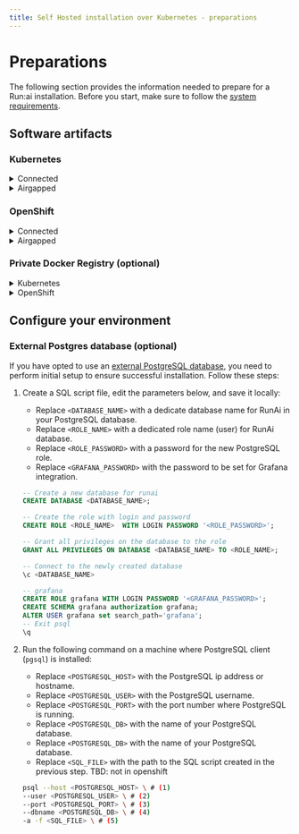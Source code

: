 ```yaml
---
title: Self Hosted installation over Kubernetes - preparations
---
```


# Preparations

The following section provides the information needed to prepare for a Run:ai installation. Before you start, make sure to follow the [system requirements](prerequisites.md).

## Software artifacts

### Kubernetes

<details>

<summary>Connected</summary>

You should receive a file: `runai-reg-creds.yaml` from Run:ai Customer Support. The file provides access to the Run:ai Container registry.

SSH into a node with `kubectl` access to the cluster and `Docker` installed. Run the following to enable image download from the Run:ai Container Registry on Google cloud:

<pre class="language-bash"><code class="lang-bash"><strong>kubectl create namespace runai-backend
</strong>kubectl apply -f runai-reg-creds.yaml
</code></pre>

</details>

<details>

<summary>Airgapped</summary>

You should receive a single file `runai-air-gapped-<VERSION>.tar.gz` from Run:ai customer support

SSH into a node with `kubectl` access to the cluster and `Docker` installed.

Run:ai assumes the existence of a Docker registry for images. Most likely installed within the organization. The installation requires the network address and port for the registry (referenced below as `<REGISTRY_URL>`).

To extract Run:ai files, replace `<VERSION>` in the command below and run:

```bash
tar xvf runai-airgapped-package-<VERSION>.tar.gz
kubectl create namespace runai-backend
```

**Upload images**

Upload images to a local Docker Registry. Set the Docker Registry address in the form of `NAME:PORT` (do not add `https`):

```bash
export REGISTRY_URL=<Docker Registry address>
```

Run the following script (you must have at least 20GB of free disk space to run):

```bash
./setup.sh
```

(If docker is configured to [run as non-root](https://docs.docker.com/engine/install/linux-postinstall/#manage-docker-as-a-non-root-user) then `sudo` is not required).

The script should create a file named `custom-env.yaml` which will be used by the control-plane installation.

</details>

### OpenShift

<details>

<summary>Connected</summary>

You should receive a file: `runai-reg-creds.yaml` from Run:ai Customer Support. The file provides access to the Run:ai Container registry.

SSH into a node with `oc` access (`oc` is the OpenShift command line) to the cluster and `Docker` installed.

Run the following to enable image download from the Run:ai Container Registry on Google cloud:

```bash
oc apply -f runai-reg-creds.yaml -n runai-backend
```

</details>

<details>

<summary>Airgapped</summary>

You should receive a single file `runai-<version>.tar` from Run:ai customer support

Run:ai assumes the existence of a Docker registry for images. Most likely installed within the organization. The installation requires the network address and port for the registry (referenced below as `<REGISTRY_URL>`).

SSH into a node with `oc` access (`oc` is the OpenShift command line) to the cluster and `Docker` installed.

To extract Run:ai files, replace `<VERSION>` in the command below and run:

```
tar xvf runai-airgapped-package-<VERSION>.tar.gz
```

**Upload images**

Upload images to a local Docker Registry. Set the Docker Registry address in the form of `NAME:PORT` (do not add `https`):

```bash
export REGISTRY_URL=<Docker Registry address>
```

Run the following script (you must have at least 20GB of free disk space to run):

```bash
./setup.sh
```

(If docker is configured to [run as non-root](https://docs.docker.com/engine/install/linux-postinstall/#manage-docker-as-a-non-root-user) then `sudo` is not required).

The script should create a file named custom-env.yaml which will be used by the control-plane installation.

</details>

### Private Docker Registry (optional)

<details>

<summary>Kubernetes</summary>

To access the organization's docker registry it is required to set the registry's credentials (imagePullSecret)

Create the secret named `runai-reg-creds` based on your existing credentials. For more information, see [Pull an Image from a Private Registry](https://kubernetes.io/docs/tasks/configure-pod-container/pull-image-private-registry/).

</details>

<details>

<summary>OpenShift</summary>

To access the organization's docker registry it is required to set the registry's credentials (imagePullSecret)

Create the secret named `runai-reg-creds` in the `runai-backend` namespace based on your existing credentials. The configuration will be copied over to the `runai` namespace at cluster install. For more information, see [Allowing pods to reference images from other secured registries](https://docs.openshift.com/container-platform/latest/openshift_images/managing_images/using-image-pull-secrets.html#images-allow-pods-to-reference-images-from-secure-registries_using-image-pull-secrets).&#x20;

</details>

## Configure your environment

### External Postgres database (optional)

If you have opted to use an [external PostgreSQL database](prerequisites.md#external-postgres-database-optional), you need to perform initial setup to ensure successful installation. Follow these steps:

1.  Create a SQL script file, edit the parameters below, and save it locally:

    * Replace `<DATABASE_NAME>` with a dedicate database name for RunAi in your PostgreSQL database.
    * Replace `<ROLE_NAME>` with a dedicated role name (user) for RunAi database.
    * Replace `<ROLE_PASSWORD>` with a password for the new PostgreSQL role.
    * Replace `<GRAFANA_PASSWORD>` with the password to be set for Grafana integration.

    ```sql
    -- Create a new database for runai
    CREATE DATABASE <DATABASE_NAME>; 

    -- Create the role with login and password
    CREATE ROLE <ROLE_NAME>  WITH LOGIN PASSWORD '<ROLE_PASSWORD>'; 

    -- Grant all privileges on the database to the role
    GRANT ALL PRIVILEGES ON DATABASE <DATABASE_NAME> TO <ROLE_NAME>; 

    -- Connect to the newly created database
    \c <DATABASE_NAME> 

    -- grafana
    CREATE ROLE grafana WITH LOGIN PASSWORD '<GRAFANA_PASSWORD>'; 
    CREATE SCHEMA grafana authorization grafana;
    ALTER USER grafana set search_path='grafana';
    -- Exit psql
    \q
    ```
2.  Run the following command on a machine where PostgreSQL client (`pgsql`) is installed:

    * Replace `<POSTGRESQL_HOST>` with the PostgreSQL ip address or hostname.
    * Replace `<POSTGRESQL_USER>` with the PostgreSQL username.
    * Replace `<POSTGRESQL_PORT>` with the port number where PostgreSQL is running.
    * Replace `<POSTGRESQL_DB>` with the name of your PostgreSQL database.
    * Replace `<POSTGRESQL_DB>` with the name of your PostgreSQL database.
    * Replace `<SQL_FILE>` with the path to the SQL script created in the previous step. TBD: not in openshift

    ```bash
    psql --host <POSTGRESQL_HOST> \ # (1)
    --user <POSTGRESQL_USER> \ # (2)
    --port <POSTGRESQL_PORT> \ # (3)
    --dbname <POSTGRESQL_DB> \ # (4)
    -a -f <SQL_FILE> \ # (5)
    ```
